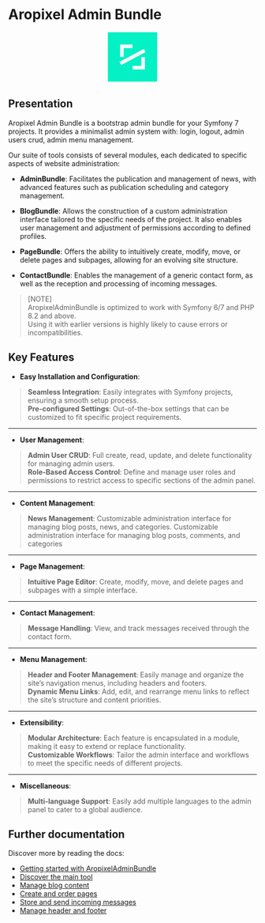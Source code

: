 # Aropixel Admin Bundle

<div align="center">
    <img width="100" height="100" src="assets/logo-aro.png" alt="aropixel logo" />
</div>

## Presentation

Aropixel Admin Bundle is a bootstrap admin bundle for your Symfony 7 projects. 
It provides a minimalist admin system with: login, logout, admin users crud, admin menu management.


Our suite of tools consists of several modules, each dedicated to specific aspects of website administration:

* **AdminBundle**: Facilitates the publication and management of news, with advanced features such as publication scheduling and category management.


* **BlogBundle**: Allows the construction of a custom administration interface tailored to the specific needs of the project. It also enables user management and adjustment of permissions according to defined profiles.


* **PageBundle**: Offers the ability to intuitively create, modify, move, or delete pages and subpages, allowing for an evolving site structure.


* **ContactBundle**: Enables the management of a generic contact form, as well as the reception and processing of incoming messages.




> [NOTE] <br>
AropixelAdminBundle is optimized to work with Symfony 6/7 and PHP 8.2 and above. <br>
Using it with earlier versions is highly likely to cause errors or incompatibilities.


## Key Features

* **Easy Installation and Configuration**: 
> **Seamless Integration**: Easily integrates with Symfony projects, ensuring a smooth setup process.
<br> **Pre-configured Settings**: Out-of-the-box settings that can be customized to fit specific project requirements.   

***

* **User Management**: 
> **Admin User CRUD**: Full create, read, update, and delete functionality for managing admin users.
<br> **Role-Based Access Control**: Define and manage user roles and permissions to restrict access to specific sections of the admin panel.

***

* **Content Management**: 
> **News Management**: Customizable administration interface for managing blog posts, news, and categories.
Customizable administration interface for managing blog posts, comments, and categories

***

* **Page Management**: 
> **Intuitive Page Editor**: Create, modify, move, and delete pages and subpages with a simple interface.


***

* **Contact Management**: 
> **Message Handling**: View, and track messages received through the contact form.


***

* **Menu Management**: 
> **Header and Footer Management**: Easily manage and organize the site’s navigation menus, including headers and footers.
<br> **Dynamic Menu Links**: Add, edit, and rearrange menu links to reflect the site’s structure and content priorities.


***

* **Extensibility**: 
> **Modular Architecture**: Each feature is encapsulated in a module, making it easy to extend or replace functionality.
<br> **Customizable Workflows**: Tailor the admin interface and workflows to meet the specific needs of different projects.

***

* **Miscellaneous**: 
> **Multi-language Support**: Easily add multiple languages to the admin panel to cater to a global audience.


## Further documentation

Discover more by reading the docs:

* [Getting started with AropixelAdminBundle](installation.md)
* [Discover the main tool](adminbundle.md)
* [Manage blog content](blogbundle.md)
* [Create and order pages](pagebundle.md)
* [Store and send incoming messages](blogbundle.md)
* [Manage header and footer](menubundle.md)
